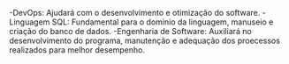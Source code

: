 -DevOps: Ajudará com o desenvolvimento e otimização do software. 
-Linguagem SQL: Fundamental para o dominio da linguagem, manuseio e criação do banco de dados.
-Engenharia de Software: Auxiliará no desenvolvimento do programa, manutenção e adequação dos proecessos realizados para melhor desempenho. 
